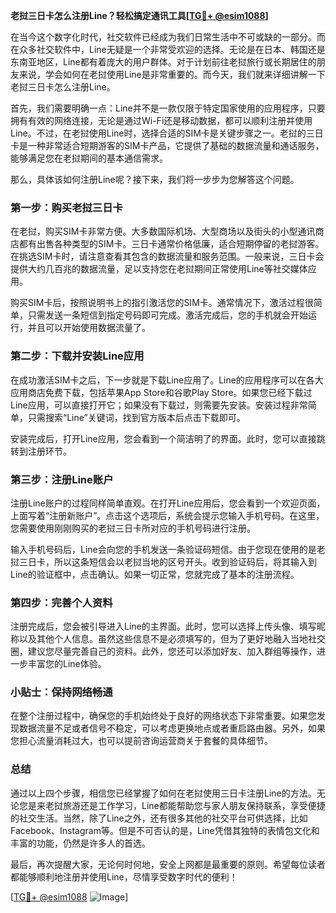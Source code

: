 **老挝三日卡怎么注册Line？轻松搞定通讯工具[[TG💪+ @esim1088](https://t.me/s/esim1088)]**

在当今这个数字化时代，社交软件已经成为我们日常生活中不可或缺的一部分。而在众多社交软件中，Line无疑是一个非常受欢迎的选择。无论是在日本、韩国还是东南亚地区，Line都有着庞大的用户群体。对于计划前往老挝旅行或长期居住的朋友来说，学会如何在老挝使用Line是非常重要的。而今天，我们就来详细讲解一下老挝三日卡怎么注册Line。

首先，我们需要明确一点：Line并不是一款仅限于特定国家使用的应用程序，只要拥有有效的网络连接，无论是通过Wi-Fi还是移动数据，都可以顺利注册并使用Line。不过，在老挝使用Line时，选择合适的SIM卡是关键步骤之一。老挝的三日卡是一种非常适合短期游客的SIM卡产品，它提供了基础的数据流量和通话服务，能够满足您在老挝期间的基本通信需求。

那么，具体该如何注册Line呢？接下来，我们将一步步为您解答这个问题。

### 第一步：购买老挝三日卡

在老挝，购买SIM卡非常方便。大多数国际机场、大型商场以及街头的小型通讯商店都有出售各种类型的SIM卡。三日卡通常价格低廉，适合短期停留的老挝游客。在挑选SIM卡时，请注意查看其包含的数据流量和服务范围。一般来说，三日卡会提供大约几百兆的数据流量，足以支持您在老挝期间正常使用Line等社交媒体应用。

购买SIM卡后，按照说明书上的指引激活您的SIM卡。通常情况下，激活过程很简单，只需发送一条短信到指定号码即可完成。激活完成后，您的手机就会开始运行，并且可以开始使用数据流量了。

### 第二步：下载并安装Line应用

在成功激活SIM卡之后，下一步就是下载Line应用了。Line的应用程序可以在各大应用商店免费下载，包括苹果App Store和谷歌Play Store。如果您已经下载过Line应用，可以直接打开它；如果没有下载过，则需要先安装。安装过程非常简单，只需搜索“Line”关键词，找到官方版本后点击下载即可。

安装完成后，打开Line应用，您会看到一个简洁明了的界面。此时，您可以直接跳转到注册环节。

### 第三步：注册Line账户

注册Line账户的过程同样简单直观。在打开Line应用后，您会看到一个欢迎页面，上面写着“注册新账户”。点击这个选项后，系统会提示您输入手机号码。在这里，您需要使用刚刚购买的老挝三日卡所对应的手机号码进行注册。

输入手机号码后，Line会向您的手机发送一条验证码短信。由于您现在使用的是老挝三日卡，所以这条短信会以老挝当地的区号开头。收到验证码后，将其输入到Line的验证框中，点击确认。如果一切正常，您就完成了基本的注册流程。

### 第四步：完善个人资料

注册完成后，您会被引导进入Line的主界面。此时，您可以选择上传头像、填写昵称以及其他个人信息。虽然这些信息不是必须填写的，但为了更好地融入当地社交圈，建议您尽量完善自己的资料。此外，您还可以添加好友、加入群组等操作，进一步丰富您的Line体验。

### 小贴士：保持网络畅通

在整个注册过程中，确保您的手机始终处于良好的网络状态下非常重要。如果您发现数据流量不足或者信号不稳定，可以考虑更换地点或者重启路由器。另外，如果您担心流量消耗过大，也可以提前咨询运营商关于套餐的具体细节。

### 总结

通过以上四个步骤，相信您已经掌握了如何在老挝使用三日卡注册Line的方法。无论您是来老挝旅游还是工作学习，Line都能帮助您与家人朋友保持联系，享受便捷的社交生活。当然，除了Line之外，还有很多其他的社交平台可供选择，比如Facebook、Instagram等。但是不可否认的是，Line凭借其独特的表情包文化和丰富的功能，仍然是许多人的首选。

最后，再次提醒大家，无论何时何地，安全上网都是最重要的原则。希望每位读者都能够顺利地注册并使用Line，尽情享受数字时代的便利！

[[TG💪+ @esim1088](https://t.me/s/esim1088) ![Image](https://i.postimg.cc/4NQfJmqS/Snipaste-2025-05-13-00-14-12.png)]